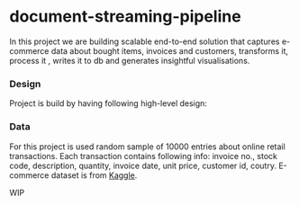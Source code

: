 # document-streaming-pipeline

In this project we are building scalable end-to-end solution that captures e-commerce data  about bought items, invoices and customers, transforms it, process it , writes it to db and generates insightful visualisations. 

### Design 

Project is build by having following high-level design: 


### Data 

For this project is used random sample of 10000 entries about online retail transactions. Each transaction contains following info: invoice no., stock code, description, quantity, invoice date, unit price, customer id, coutry. E-commerce dataset is from [Kaggle](https://www.kaggle.com/datasets/carrie1/ecommerce-data). 

WIP 